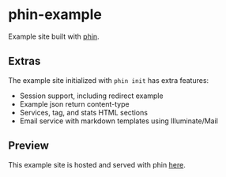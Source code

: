 # phin-example

Example site built with [phin](https://github.com/brentnd/phin).

## Extras

The example site initialized with `phin init` has extra features:
* Session support, including redirect example
* Example json return content-type
* Services, tag, and stats HTML sections
* Email service with markdown templates using Illuminate/Mail

## Preview

This example site is hosted and served with phin [here](http://phin-example.brentdimmig.com/).
